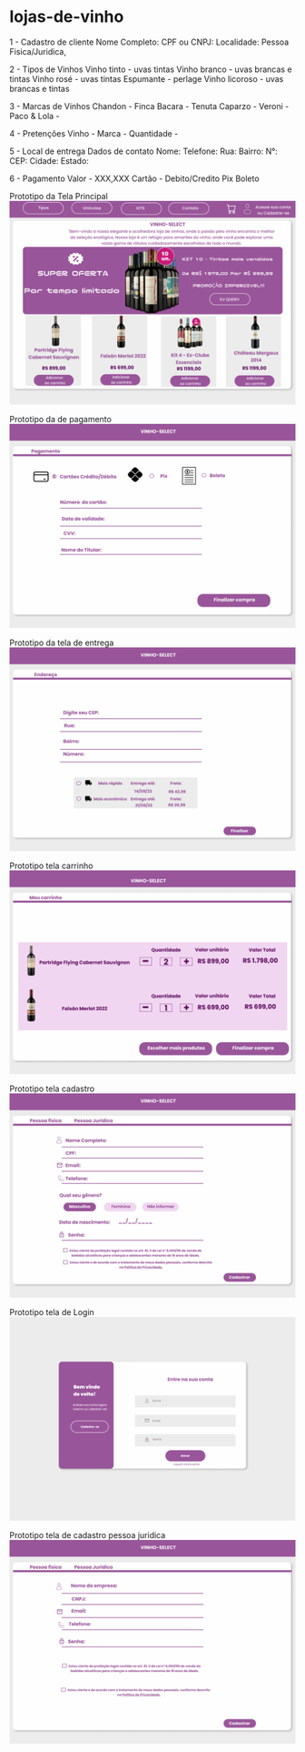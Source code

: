# lojas-de-vinho
1 - Cadastro de cliente
Nome Completo:
CPF ou CNPJ:
Localidade:
Pessoa Fisica/Juridica,

2 - Tipos de Vinhos
Vinho tinto - uvas tintas
Vinho branco - uvas brancas e tintas
Vinho rosé - uvas tintas
Espumante - perlage
Vinho licoroso - uvas brancas e tintas

3 - Marcas de Vinhos
Chandon -
Finca Bacara -
Tenuta Caparzo -
Veroni -
Paco & Lola -

4 - Pretenções
Vinho - 
Marca - 
Quantidade - 

5 - Local de entrega
Dados de contato 
Nome:
Telefone:
Rua:            Bairro:     N°: 
CEP:            Cidade:     Estado: 

6 - Pagamento
Valor - XXX,XXX
Cartão - Debito/Credito
Pix
Boleto


Prototipo da Tela Principal
![Prototipo da Tela Principal](/Imagens/Tela-principal.png)


Prototipo da de pagamento
![Prototipo da Tela Principal](https://github.com/sabs08/lojas-de-vinho/blob/master/FORMAS%20DE%20PAGAMENTO.png)


Prototipo da tela de entrega
![Prototipo da tela de entrega](https://github.com/sabs08/lojas-de-vinho/blob/master/ENTREGA.png)


Prototipo tela carrinho
![Prototipo da tela de carrinho](https://github.com/sabs08/lojas-de-vinho/blob/master/Imagens/CARRINHO.png)


Prototipo tela cadastro
![Prototipo da tela de cadastro](https://github.com/sabs08/lojas-de-vinho/blob/master/Imagens/TELA%20CADASTRO.png)

Prototipo tela de Login
![Prototipo da tela de Login](https://github.com/sabs08/lojas-de-vinho/blob/master/Imagens/Login%20(3).png)

Prototipo tela de cadastro pessoa juridica
![Prototipo da tela de cadastro Pessoa Juridica](https://github.com/sabs08/lojas-de-vinho/blob/master/Imagens/TELA%20CADASTRO%20PESSOA%20JURIDICA.png)
